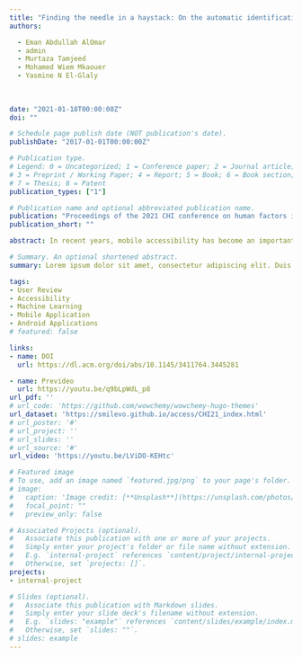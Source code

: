 ```yaml
---
title: "Finding the needle in a haystack: On the automatic identification of accessibility user reviews"
authors:

  - Eman Abdullah AlOmar
  - admin
  - Murtaza Tamjeed
  - Mohamed Wiem Mkaouer
  - Yasmine N El-Glaly
  
  
  
date: "2021-01-18T00:00:00Z"
doi: ""

# Schedule page publish date (NOT publication's date).
publishDate: "2017-01-01T00:00:00Z"

# Publication type.
# Legend: 0 = Uncategorized; 1 = Conference paper; 2 = Journal article;
# 3 = Preprint / Working Paper; 4 = Report; 5 = Book; 6 = Book section;
# 7 = Thesis; 8 = Patent
publication_types: ["1"]

# Publication name and optional abbreviated publication name.
publication: "Proceedings of the 2021 CHI conference on human factors in computing systems"
publication_short: ""

abstract: In recent years, mobile accessibility has become an important trend with the goal of allowing all users the possibility of using any app without many limitations. User reviews include insights that are useful for app evolution. However, with the increase in the amount of received reviews, manually analyzing them is tedious and time-consuming, especially when searching for accessibility reviews. The goal of this paper is to support the automated identification of accessibility in user reviews, to help technology professionals in prioritizing their handling, and thus, creating more inclusive apps. Particularly, we design a model that takes as input accessibility user reviews, learns their keyword-based features, in order to make a binary decision, for a given review, on whether it is about accessibility or not. The model is evaluated using a total of 5,326 mobile app reviews. 

# Summary. An optional shortened abstract.
summary: Lorem ipsum dolor sit amet, consectetur adipiscing elit. Duis posuere tellus ac convallis placerat. Proin tincidunt magna sed ex sollicitudin condimentum.

tags:
- User Review
- Accessibility
- Machine Learning
- Mobile Application
- Android Applications
# featured: false

links:
- name: DOI
  url: https://dl.acm.org/doi/abs/10.1145/3411764.3445281

- name: Prevideo
  url: https://youtu.be/q9bLpWdL_p8
url_pdf: ''
# url_code: 'https://github.com/wowchemy/wowchemy-hugo-themes'
url_dataset: 'https://smilevo.github.io/access/CHI21_index.html'
# url_poster: '#'
# url_project: ''
# url_slides: ''
# url_source: '#'
url_video: 'https://youtu.be/LViDO-KEHtc'

# Featured image
# To use, add an image named `featured.jpg/png` to your page's folder. 
# image:
#   caption: 'Image credit: [**Unsplash**](https://unsplash.com/photos/s9CC2SKySJM)'
#   focal_point: ""
#   preview_only: false

# Associated Projects (optional).
#   Associate this publication with one or more of your projects.
#   Simply enter your project's folder or file name without extension.
#   E.g. `internal-project` references `content/project/internal-project/index.md`.
#   Otherwise, set `projects: []`.
projects:
- internal-project

# Slides (optional).
#   Associate this publication with Markdown slides.
#   Simply enter your slide deck's filename without extension.
#   E.g. `slides: "example"` references `content/slides/example/index.md`.
#   Otherwise, set `slides: ""`.
# slides: example
---
```


<!-- {{% callout note %}}
Create your slides in Markdown - click the *Slides* button to check out the example.
{{% /callout %}}

Supplementary notes can be added here, including [code, math, and images](https://wowchemy.com/docs/writing-markdown-latex/). -->
